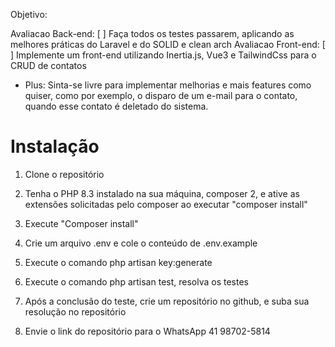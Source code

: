Objetivo:

Avaliacao Back-end: [ ] Faça todos os testes passarem, aplicando as melhores práticas do Laravel e do SOLID e clean arch
Avaliacao Front-end: [ ] Implemente um front-end utilizando Inertia.js, Vue3 e TailwindCss para o CRUD de contatos

* Plus: Sinta-se livre para implementar melhorias e mais features como quiser, como por exemplo, o disparo de um e-mail para o contato, quando esse contato é deletado do sistema.

# Instalação
1. Clone o repositório
2. Tenha o PHP 8.3 instalado na sua máquina, composer 2, e ative as extensões solicitadas pelo composer ao executar "composer install"
3. Execute "Composer install"
4. Crie um arquivo .env e cole o conteúdo de .env.example
5. Execute o comando php artisan key:generate
6. Execute o comando php artisan test, resolva os testes

7. Após a conclusão do teste, crie um repositório no github, e suba sua resolução no repositório
8. Envie o link do repositório para o WhatsApp 41 98702-5814
